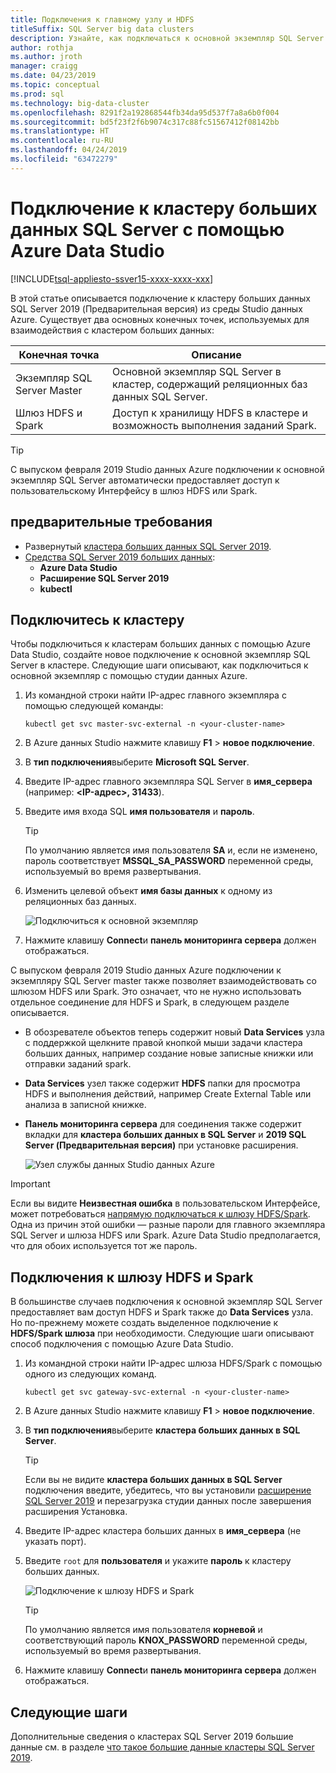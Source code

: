 ```yaml
---
title: Подключения к главному узлу и HDFS
titleSuffix: SQL Server big data clusters
description: Узнайте, как подключаться к основной экземпляр SQL Server и шлюза HDFS или Spark для кластера SQL Server 2019 больших данных (Предварительная версия).
author: rothja
ms.author: jroth
manager: craigg
ms.date: 04/23/2019
ms.topic: conceptual
ms.prod: sql
ms.technology: big-data-cluster
ms.openlocfilehash: 8291f2a192868544fb34da95d537f7a8a6b0f004
ms.sourcegitcommit: bd5f23f2f6b9074c317c88fc51567412f08142bb
ms.translationtype: HT
ms.contentlocale: ru-RU
ms.lasthandoff: 04/24/2019
ms.locfileid: "63472279"
---
```

# <a name="connect-to-a-sql-server-big-data-cluster-with-azure-data-studio"></a>Подключение к кластеру больших данных SQL Server с помощью Azure Data Studio

[!INCLUDE[tsql-appliesto-ssver15-xxxx-xxxx-xxx](../includes/tsql-appliesto-ssver15-xxxx-xxxx-xxx.md)]

В этой статье описывается подключение к кластеру больших данных SQL Server 2019 (Предварительная версия) из среды Studio данных Azure. Существует два основных конечных точек, используемых для взаимодействия с кластером больших данных:

| Конечная точка | Описание |
|---|---|
| Экземпляр SQL Server Master | Основной экземпляр SQL Server в кластер, содержащий реляционных баз данных SQL Server. |
| Шлюз HDFS и Spark | Доступ к хранилищу HDFS в кластере и возможность выполнения заданий Spark. |

> [!TIP]
> С выпуском февраля 2019 Studio данных Azure подключении к основной экземпляр SQL Server автоматически предоставляет доступ к пользовательскому Интерфейсу в шлюз HDFS или Spark.

## <a name="prerequisites"></a>предварительные требования

- Развернутый [кластера больших данных SQL Server 2019](deployment-guidance.md).
- [Средства SQL Server 2019 больших данных](deploy-big-data-tools.md):
   - **Azure Data Studio**
   - **Расширение SQL Server 2019**
   - **kubectl**

## <a id="master"></a> Подключитесь к кластеру

Чтобы подключиться к кластерам больших данных с помощью Azure Data Studio, создайте новое подключение к основной экземпляр SQL Server в кластере. Следующие шаги описывают, как подключиться к основной экземпляр с помощью студии данных Azure.

1. Из командной строки найти IP-адрес главного экземпляра с помощью следующей команды:

   ```
   kubectl get svc master-svc-external -n <your-cluster-name>
   ```

1. В Azure данных Studio нажмите клавишу **F1** > **новое подключение**.

1. В **тип подключения**выберите **Microsoft SQL Server**.

1. Введите IP-адрес главного экземпляра SQL Server в **имя_сервера** (например: **\<IP-адрес\>, 31433**).

1. Введите имя входа SQL **имя пользователя** и **пароль**.

   > [!TIP]
   > По умолчанию является имя пользователя **SA** и, если не изменено, пароль соответствует **MSSQL_SA_PASSWORD** переменной среды, используемый во время развертывания.

1. Изменить целевой объект **имя базы данных** к одному из реляционных баз данных.

   ![Подключиться к основной экземпляр](./media/connect-to-big-data-cluster/connect-to-cluster.png)

1. Нажмите клавишу **Connect**и **панель мониторинга сервера** должен отображаться.

С выпуском февраля 2019 Studio данных Azure подключении к экземпляру SQL Server master также позволяет взаимодействовать со шлюзом HDFS или Spark. Это означает, что не нужно использовать отдельное соединение для HDFS и Spark, в следующем разделе описывается.

- В обозревателе объектов теперь содержит новый **Data Services** узла с поддержкой щелкните правой кнопкой мыши задачи кластера больших данных, например создание новые записные книжки или отправки заданий spark. 
- **Data Services** узел также содержит **HDFS** папки для просмотра HDFS и выполнения действий, например Create External Table или анализа в записной книжке.
- **Панель мониторинга сервера** для соединения также содержит вкладки для **кластера больших данных в SQL Server** и **2019 SQL Server (Предварительная версия)** при установке расширения.

   ![Узел службы данных Studio данных Azure](./media/connect-to-big-data-cluster/connect-data-services-node.png)

> [!IMPORTANT]
> Если вы видите **Неизвестная ошибка** в пользовательском Интерфейсе, может потребоваться [напрямую подключаться к шлюзу HDFS/Spark](#hdfs). Одна из причин этой ошибки — разные пароли для главного экземпляра SQL Server и шлюза HDFS или Spark. Azure Data Studio предполагается, что для обоих используется тот же пароль.
  
## <a id="hdfs"></a> Подключения к шлюзу HDFS и Spark

В большинстве случаев подключения к основной экземпляр SQL Server предоставляет вам доступ HDFS и Spark также до **Data Services** узла. Но по-прежнему можете создать выделенное подключение к **HDFS/Spark шлюза** при необходимости. Следующие шаги описывают способ подключения с помощью Azure Data Studio.

1. Из командной строки найти IP-адрес шлюза HDFS/Spark с помощью одного из следующих команд.

   ```
   kubectl get svc gateway-svc-external -n <your-cluster-name>
   ```
 
1. В Azure данных Studio нажмите клавишу **F1** > **новое подключение**.

1. В **тип подключения**выберите **кластера больших данных в SQL Server**.

   > [!TIP]
   > Если вы не видите **кластера больших данных в SQL Server** подключения введите, убедитесь, что вы установили [расширение SQL Server 2019](../azure-data-studio/sql-server-2019-extension.md) и перезагрузка студии данных после завершения расширения Установка.

1. Введите IP-адрес кластера больших данных в **имя_сервера** (не указать порт).

1. Введите `root` для **пользователя** и укажите **пароль** к кластеру больших данных.

   ![Подключение к шлюзу HDFS и Spark](./media/connect-to-big-data-cluster/connect-to-cluster-hdfs-spark.png)

   > [!TIP]
   > По умолчанию является имя пользователя **корневой** и соответствующий пароль **KNOX_PASSWORD** переменной среды, используемый во время развертывания.

1. Нажмите клавишу **Connect**и **панель мониторинга сервера** должен отображаться.

## <a name="next-steps"></a>Следующие шаги

Дополнительные сведения о кластерах SQL Server 2019 большие данные см. в разделе [что такое большие данные кластеры SQL Server 2019](big-data-cluster-overview.md).